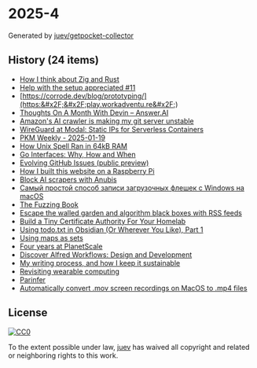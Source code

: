 # 2025-4

Generated by [juev/getpocket-collector](https://github.com/juev/getpocket-collector)

## History (24 items)

- [How I think about Zig and Rust](https://lewiscampbell.tech/blog/250117.html)
- [Help with the setup appreciated #11](https://codeberg.org/actions/meta/issues/11)
- [https://corrode.dev/blog/prototyping/](https:&#x2F;&#x2F;play.workadventu.re&#x2F;)
- [Thoughts On A Month With Devin – Answer.AI](https://www.answer.ai/posts/2025-01-08-devin.html)
- [Amazon's AI crawler is making my git server unstable](https://xeiaso.net/notes/2025/amazon-crawler/)
- [WireGuard at Modal: Static IPs for Serverless Containers](https://modal.com/blog/vprox)
- [PKM Weekly - 2025-01-19](https://ednico.substack.com/p/pkm-weekly-2025-01-19)
- [How Unix Spell Ran in 64kB RAM](https://blog.codingconfessions.com/p/how-unix-spell-ran-in-64kb-ram)
- [Go Interfaces: Why, How and When](https://nyadgar.com/posts/go-interfaces-why-how-and-when/)
- [Evolving GitHub Issues (public preview)](https://github.blog/changelog/2025-01-13-evolving-github-issues-public-preview/)
- [How I built this website on a Raspberry Pi](https://mirawelner.com/posts/website_howto.html)
- [Block AI scrapers with Anubis](https://xeiaso.net/blog/2025/anubis/)
- [Самый простой способ записи загрузочных флешек с Windows на macOS](https://vc.ru/u/3171272-techunrestricted/1126234-samyi-prostoi-sposob-zapisi-zagruzochnyh-fleshek-s-windows-na-macos)
- [The Fuzzing Book](https://www.fuzzingbook.org/)
- [Escape the walled garden and algorithm black boxes with RSS feeds](https://www.johnwalker.nl/posts/escape-the-walled-garden-with-rss)
- [Build a Tiny Certificate Authority For Your Homelab](https://smallstep.com/blog/build-a-tiny-ca-with-raspberry-pi-yubikey/)
- [Using todo.txt in Obsidian (Or Wherever You Like), Part 1](http://ellanew.com/ptpl/140-2025-01-20-todo.txt-in-obsidian-1)
- [Using maps as sets](https://medium.com/@val_deleplace/using-maps-as-sets-7de3ca01d4a7)
- [Four years at PlanetScale](https://arslan.io/2025/01/20/four-years-at-planetscale/)
- [Discover Alfred Workflows: Design and Development](https://www.alfredapp.com/blog/tips-and-tricks/workflows-for-design-and-development/)
- [My writing process, and how I keep it sustainable](https://ntietz.com/blog/my-writing-process-and-how-i-keep-it-sustainable/)
- [Revisiting wearable computing](https://sachachua.com/blog/2025/01/revisiting-wearable-computing/)
- [Parinfer](https://shaunlebron.github.io/parinfer/)
- [Automatically convert .mov screen recordings on MacOS to .mp4 files](https://gist.github.com/ThisIsMissEm/ed73f1a5e9ac5afbfc1d7dc8ef642d5e)

## License

[![CC0](https://mirrors.creativecommons.org/presskit/buttons/88x31/svg/cc-zero.svg)](https://creativecommons.org/publicdomain/zero/1.0/)

To the extent possible under law, [juev](https://github.com/juev) has waived all copyright and related or neighboring rights to this work.
